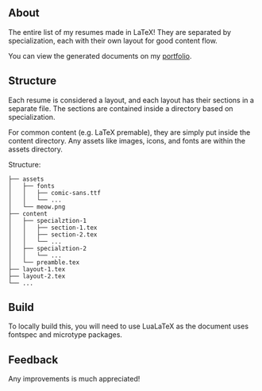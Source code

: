 ## About
The entire list of my resumes made in LaTeX! They are separated by specialization, each with their own layout for good content flow.

You can view the generated documents on my [portfolio](https://bumbleboss.xyz/about/).

## Structure
Each resume is considered a layout, and each layout has their sections in a separate file. The sections are contained inside a directory based on specialization.

For common content (e.g. LaTeX premable), they are simply put inside the content directory. Any assets like images, icons, and fonts are within the assets directory.

Structure:
```
├── assets
│   ├── fonts
│   │   ├── comic-sans.ttf
│   │   └── ...
│   └── meow.png
├── content
│   ├── specialztion-1
│   │   ├── section-1.tex
│   │   ├── section-2.tex
│   │   └── ...
│   ├── specialztion-2
│   │   └── ...
│   └── preamble.tex
├── layout-1.tex
├── layout-2.tex
└── ...
```

## Build
To locally build this, you will need to use LuaLaTeX as the document uses fontspec and microtype packages.

## Feedback
Any improvements is much appreciated!
